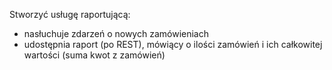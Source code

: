 Stworzyć usługę raportującą:
- nasłuchuje zdarzeń o nowych zamówieniach
- udostępnia raport (po REST), mówiący o ilości zamówień i ich całkowitej wartości (suma kwot z zamówień)
